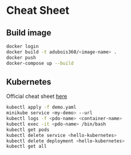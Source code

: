 # Cheat Sheet

## Build image
```bash
docker login
docker build -t adubois360/<image-name> .
docker push
docker-compose up --build
```

## Kubernetes

Official cheat sheet [here](https://kubernetes.io/docs/reference/kubectl/cheatsheet/)

```bash
kubectl apply -f demo.yaml
minikube service <my-demo> --url
kubectl logs -f <pdo-name> <container-name>
kubectl exec -it <pdo-name> /bin/bash
kubectl get pods
kubectl delete service <hello-kubernetes>
kubectl delete deployment <hello-kubernetes>
kubectl get all
```
